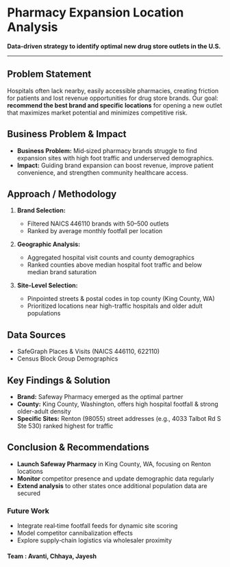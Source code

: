 # Pharmacy Expansion Location Analysis

**Data-driven strategy to identify optimal new drug store outlets in the U.S.**

---

## Problem Statement

Hospitals often lack nearby, easily accessible pharmacies, creating friction for patients and lost revenue opportunities for drug store brands. Our goal: **recommend the best brand and specific locations** for opening a new outlet that maximizes market potential and minimizes competitive risk.

## Business Problem & Impact

- **Business Problem:** Mid‑sized pharmacy brands struggle to find expansion sites with high foot traffic and underserved demographics.  
- **Impact:** Guiding brand expansion can boost revenue, improve patient convenience, and strengthen community healthcare access.

## Approach / Methodology

1. **Brand Selection:**  
   - Filtered NAICS 446110 brands with 50–500 outlets  
   - Ranked by average monthly footfall per location  

2. **Geographic Analysis:**  
   - Aggregated hospital visit counts and county demographics  
   - Ranked counties above median hospital foot traffic and below median brand saturation  

3. **Site-Level Selection:**  
   - Pinpointed streets & postal codes in top county (King County, WA)  
   - Prioritized locations near high-traffic hospitals and older adult populations  

## Data Sources

- SafeGraph Places & Visits (NAICS 446110, 622110)  
- Census Block Group Demographics  

## Key Findings & Solution

- **Brand:** Safeway Pharmacy emerged as the optimal partner  
- **County:** King County, Washington, offers high hospital footfall & strong older-adult density  
- **Specific Sites:** Renton (98055) street addresses (e.g., 4033 Talbot Rd S Ste 530) ranked highest for traffic  

## Conclusion & Recommendations

- **Launch Safeway Pharmacy** in King County, WA, focusing on Renton locations  
- **Monitor** competitor presence and update demographic data regularly  
- **Extend analysis** to other states once additional population data are secured  

### Future Work

- Integrate real‑time footfall feeds for dynamic site scoring  
- Model competitor cannibalization effects  
- Explore supply‑chain logistics via wholesaler proximity  

#### Team : Avanti, Chhaya, Jayesh
 
